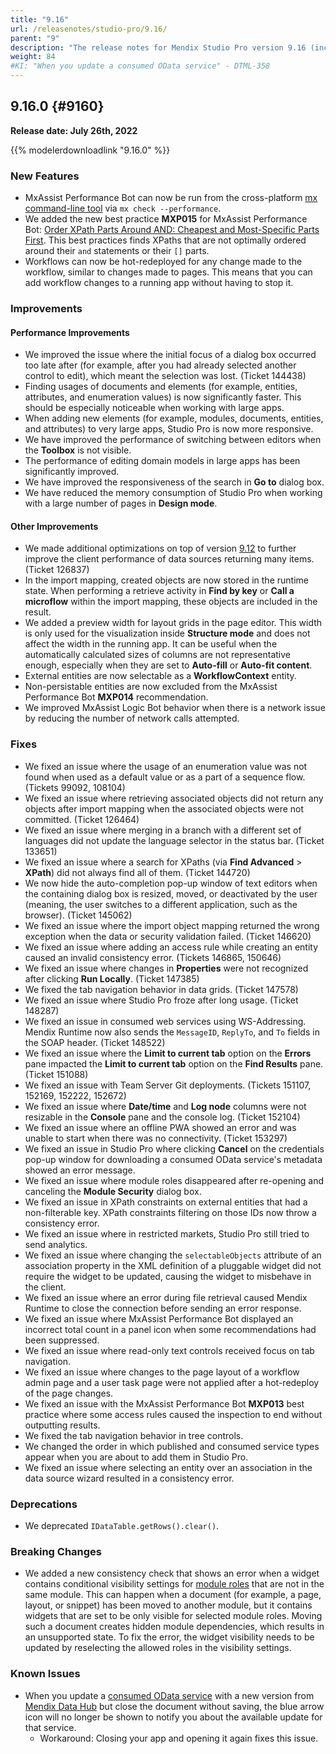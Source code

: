 ```yaml
---
title: "9.16"
url: /releasenotes/studio-pro/9.16/
parent: "9"
description: "The release notes for Mendix Studio Pro version 9.16 (including all patches) with details on new features, bug fixes, and known issues."
weight: 84
#KI: "When you update a consumed OData service" - DTML-358
---
```


## 9.16.0 {#9160}

**Release date: July 26th, 2022**

{{% modelerdownloadlink "9.16.0" %}}

### New Features

* MxAssist Performance Bot can now be run from the cross-platform [mx command-line tool](/refguide/mx-command-line-tool/) via `mx check --performance`.
* We added the new best practice **MXP015** for MxAssist Performance Bot: [Order XPath Parts Around AND: Cheapest and Most-Specific Parts First](/performance-best-practices/#mxp015). This best practices finds XPaths that are not optimally ordered around their `and` statements or their `[]` parts.
* Workflows can now be hot-redeployed for any change made to the workflow, similar to changes made to pages. This means that you can add workflow changes to a running app without having to stop it.

### Improvements

#### Performance Improvements

* We improved the issue where the initial focus of a dialog box occurred too late after (for example, after you had already selected another control to edit), which meant the selection was lost. (Ticket 144438)
* Finding usages of documents and elements (for example, entities, attributes, and enumeration values) is now significantly faster. This should be especially noticeable when working with large apps.
* When adding new elements (for example, modules, documents, entities, and attributes) to very large apps, Studio Pro is now more responsive.
* We have improved the performance of switching between editors when the **Toolbox** is not visible.
* The performance of editing domain models in large apps has been significantly improved.
* We have improved the responsiveness of the search in **Go to** dialog box.
* We have reduced the memory consumption of Studio Pro when working with a large number of pages in **Design mode**.

#### Other Improvements

* We made additional optimizations on top of version [9.12](/releasenotes/studio-pro/9.12/) to further improve the client performance of data sources returning many items. (Ticket 126837)
* In the import mapping, created objects are now stored in the runtime state. When performing a retrieve activity in **Find by key** or **Call a microflow** within the import mapping, these objects are included in the result.
* We added a preview width for layout grids in the page editor. This width is only used for the visualization inside **Structure mode** and does not affect the width in the running app. It can be useful when the automatically calculated sizes of columns are not representative enough, especially when they are set to **Auto-fill** or **Auto-fit content**.
* External entities are now selectable as a **WorkflowContext** entity.
* Non-persistable entities are now excluded from the MxAssist Performance Bot **MXP014** recommendation.
* We improved MxAssist Logic Bot behavior when there is a network issue by reducing the number of network calls attempted.

### Fixes

* We fixed an issue where the usage of an enumeration value was not found when used as a default value or as a part of a sequence flow. (Tickets 99092, 108104)
* We fixed an issue where retrieving associated objects did not return any objects after import mapping when the associated objects were not committed. (Ticket 126464)
* We fixed an issue where merging in a branch with a different set of languages did not update the language selector in the status bar. (Ticket 133651)
* We fixed an issue where a search for XPaths (via **Find Advanced** > **XPath**) did not always find all of them. (Ticket 144720)
* We now hide the auto-completion pop-up window of text editors when the containing dialog box is resized, moved, or deactivated by the user (meaning, the user switches to a different application, such as the browser). (Ticket 145062)
* We fixed an issue where the import object mapping returned the wrong exception when the data or security validation failed. (Ticket 146620)
* We fixed an issue where adding an access rule while creating an entity caused an invalid consistency error. (Tickets 146865, 150646)
* We fixed an issue where changes in **Properties** were not recognized after clicking **Run Locally**. (Ticket 147385)
* We fixed the tab navigation behavior in data grids. (Ticket 147578)
* We fixed an issue where Studio Pro froze after long usage. (Ticket 148287)
* We fixed an issue in consumed web services using WS-Addressing. Mendix Runtime now also sends the `MessageID`, `ReplyTo`, and `To` fields in the SOAP header. (Ticket 148522)
* We fixed an issue where the **Limit to current tab** option on the **Errors** pane impacted the **Limit to current tab** option on the **Find Results** pane. (Ticket 151088)
* We fixed an issue with Team Server Git deployments. (Tickets 151107, 152169, 152222, 152672)
* We fixed an issue where **Date/time** and **Log node** columns were not resizable in the **Console** pane and the console log. (Ticket 152104)
* We fixed an issue where an offline PWA showed an error and was unable to start when there was no connectivity. (Ticket 153297)
* We fixed an issue in Studio Pro where clicking **Cancel** on the credentials pop-up window for downloading a consumed OData service's metadata showed an error message.
* We fixed an issue where module roles disappeared after re-opening and canceling the **Module Security** dialog box.
* We fixed an issue in XPath constraints on external entities that had a non-filterable key. XPath constraints filtering on those IDs now throw a consistency error.
* We fixed an issue where in restricted markets, Studio Pro still tried to send analytics.
* We fixed an issue where changing the `selectableObjects` attribute of an association property in the XML definition of a pluggable widget did not require the widget to be updated, causing the widget to misbehave in the client.
* We fixed an issue where an error during file retrieval caused Mendix Runtime to close the connection before sending an error response.
* We fixed an issue where MxAssist Performance Bot displayed an incorrect total count in a panel icon when some recommendations had been suppressed.
* We fixed an issue where read-only text controls received focus on tab navigation.
* We fixed an issue where changes to the page layout of a workflow admin page and a user task page were not applied after a hot-redeploy of the page changes.
* We fixed an issue with the MxAssist Performance Bot **MXP013** best practice where some access rules caused the inspection to end without outputting results.
* We fixed the tab navigation behavior in tree controls.
* We changed the order in which published and consumed service types appear when you are about to add them in Studio Pro. 
* We fixed an issue where selecting an entity over an association in the data source wizard resulted in a consistency error.

### Deprecations

* We deprecated `IDataTable.getRows().clear()`.

### Breaking Changes

* We added a new consistency check that shows an error when a widget contains conditional visibility settings for [module roles](/refguide/module-security/#module-role) that are not in the same module. This can happen when a document (for example, a page, layout, or snippet) has been moved to another module, but it contains widgets that are set to be only visible for selected module roles. Moving such a document creates hidden module dependencies, which results in an unsupported state. To fix the error, the widget visibility needs to be updated by reselecting the allowed roles in the visibility settings.

### Known Issues

* When you update a [consumed OData service](/refguide/consumed-odata-service/) with a new version from [Mendix Data Hub](/data-hub/) but close the document without saving, the blue arrow icon will no longer be shown to notify you about the available update for that service.
    * Workaround: Closing your app and opening it again fixes this issue.
